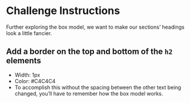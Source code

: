 # Challenge Instructions

Further exploring the box model, we want to make our sections’ headings look a little fancier.

## Add a border on the top and bottom of the `h2` elements

- Width: 1px
- Color: #C4C4C4
- To accomplish this without the spacing between the other text being changed, you’ll have to remember how the box model works.

